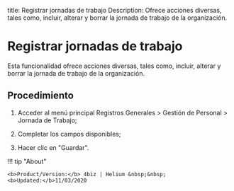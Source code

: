 title: Registrar jornadas de trabajo
Description: Ofrece acciones diversas, tales como, incluir, alterar y borrar la jornada de trabajo de la organización.
# Registrar jornadas de trabajo

Esta funcionalidad ofrece acciones diversas, tales como, incluir, alterar y borrar la jornada de trabajo de la organización.

Procedimiento
-------------

1.  Acceder al menú principal Registros Generales \> Gestión de Personal \>
    Jornada de Trabajo;

2.  Completar los campos disponibles;

3.  Hacer clic en "Guardar".

!!! tip "About"

    <b>Product/Version:</b> 4biz | Helium &nbsp;&nbsp;
    <b>Updated:</b>11/03/2020

